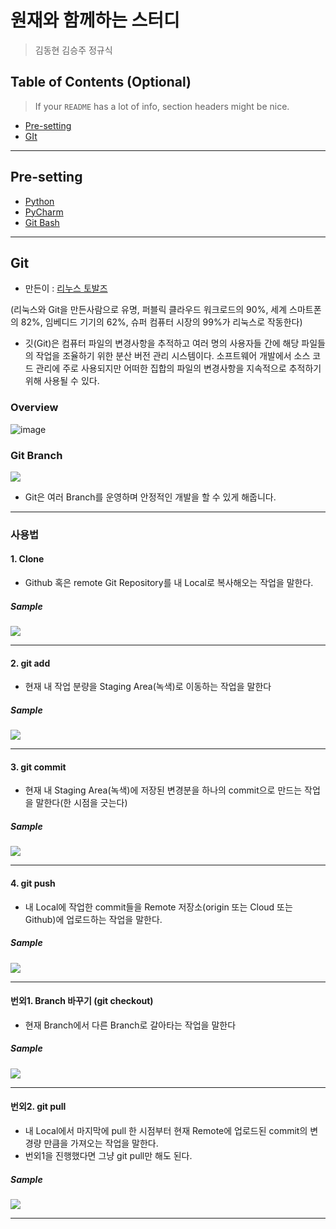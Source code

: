 # 원재와 함께하는 스터디
> 김동현 김승주 정규식

## Table of Contents (Optional)

> If your `README` has a lot of info, section headers might be nice.

- [Pre-setting](#pre-setting)
- [GIt](#git)

---

## Pre-setting

- [Python](https://www.python.org/downloads/)
- [PyCharm](https://www.jetbrains.com/ko-kr/pycharm/download/)
- [Git Bash](https://gitforwindows.org/)

---

## Git

- 만든이 : [리누스 토발즈](https://ko.wikipedia.org/wiki/%EB%A6%AC%EB%88%84%EC%8A%A4_%ED%86%A0%EB%A5%B4%EB%B0%9C%EC%8A%A4)

(리눅스와 Git을 만든사람으로 유명, 퍼블릭 클라우드 워크로드의 90%, 세계 스마트폰의 82%, 임베디드 기기의 62%, 슈퍼 컴퓨터 시장의 99%가 리눅스로 작동한다)

- 깃(Git)은 컴퓨터 파일의 변경사항을 추적하고 여러 명의 사용자들 간에 해당 파일들의 작업을 조율하기 위한 분산 버전 관리 시스템이다.
소프트웨어 개발에서 소스 코드 관리에 주로 사용되지만 어떠한 집합의 파일의 변경사항을 지속적으로 추적하기 위해 사용될 수 있다.

### Overview

![image](https://camo.githubusercontent.com/5339022528f65f8db050a6326e123f404cbf4275/68747470733a2f2f64316a6e783962613873366a39722e636c6f756466726f6e742e6e65742f626c6f672f77702d636f6e74656e742f75706c6f6164732f323031362f31312f4769742d417263686974656368747572652d4769742d5475746f7269616c2d45647572656b612d322d373638783732302e706e67)

### Git Branch

![](https://i.stack.imgur.com/F00b8.png)

- Git은 여러 Branch를 운영하며 안정적인 개발을 할 수 있게 해줍니다.

---

### 사용법

#### 1. Clone

- Github 혹은 remote Git Repository를 내 Local로 복사해오는 작업을 말한다.

##### Sample
![](https://user-images.githubusercontent.com/18394695/73465276-7e028700-43c3-11ea-8f80-192fad7b800d.png)

---

#### 2. git add

- 현재 내 작업 분량을 Staging Area(녹색)로 이동하는 작업을 말한다

##### Sample
![](https://user-images.githubusercontent.com/18394695/73465434-bdc96e80-43c3-11ea-9d07-763be11f1d93.png)

---

#### 3. git commit

- 현재 내 Staging Area(녹색)에 저장된 변경분을 하나의 commit으로 만드는 작업을 말한다(한 시점을 긋는다)

##### Sample
![](https://user-images.githubusercontent.com/18394695/73465588-ec474980-43c3-11ea-823d-e10840b7e4d2.png)

---

#### 4. git push

- 내 Local에 작업한 commit들을 Remote 저장소(origin 또는 Cloud 또는 Github)에 업로드하는 작업을 말한다.

##### Sample
![](https://user-images.githubusercontent.com/18394695/73465680-10a32600-43c4-11ea-8775-ede438e8b0b9.png)

---

#### 번외1. Branch 바꾸기 (git checkout)

- 현재 Branch에서 다른 Branch로 갈아타는 작업을 말한다

##### Sample
![](https://user-images.githubusercontent.com/18394695/73466511-4eed1500-43c5-11ea-9d11-3891857eeba6.png)

---

#### 번외2. git pull

- 내 Local에서 마지막에 pull 한 시점부터 현재 Remote에 업로드된 commit의 변경량 만큼을 가져오는 작업을 말한다.
- 번외1을 진행했다면 그냥 git pull만 해도 된다.

##### Sample
![](https://user-images.githubusercontent.com/18394695/73466755-a8edda80-43c5-11ea-8d69-72cd53115ea9.png)

---
